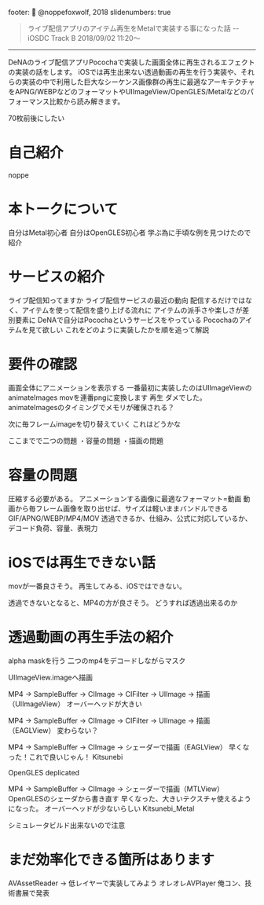 footer: 🦊 @noppefoxwolf, 2018
slidenumbers: true

> ライブ配信アプリのアイテム再生をMetalで実装する事になった話
-- iOSDC Track B 2018/09/02 11:20〜

---

DeNAのライブ配信アプリPocochaで実装した画面全体に再生されるエフェクトの実装の話をします。
iOSでは再生出来ない透過動画の再生を行う実装や、それらの実装の中で利用した巨大なシーケンス画像群の再生に最適なアーキテクチャをAPNG/WEBPなどのフォーマットやUIImageView/OpenGLES/Metalなどのパフォーマンス比較から読み解きます。

70枚前後にしたい

# 自己紹介
noppe

# 本トークについて
自分はMetal初心者
自分はOpenGLES初心者
学ぶ為に手頃な例を見つけたので紹介

# サービスの紹介
ライブ配信知ってますか
ライブ配信サービスの最近の動向
配信するだけではなく、アイテムを使って配信を盛り上げる流れに
アイテムの派手さや楽しさが差別要素に
DeNAで自分はPocochaというサービスをやっている
Pocochaのアイテムを見て欲しい
これをどのように実装したかを順を追って解説

# 要件の確認
画面全体にアニメーションを表示する
一番最初に実装したのはUIImageViewのanimateImages
movを連番pngに変換します
再生
ダメでした。
animateImagesのタイミングでメモリが確保される？

次に毎フレームimageを切り替えていく
これはどうかな

ここまでで二つの問題
・容量の問題
・描画の問題

# 容量の問題
圧縮する必要がある。
アニメーションする画像に最適なフォーマット=動画
動画から毎フレーム画像を取り出せば、サイズは軽いままバンドルできる
GIF/APNG/WEBP/MP4/MOV
透過できるか、仕組み、公式に対応しているか、デコード負荷、容量、表現力

# iOSでは再生できない話
movが一番良さそう。
再生してみる、iOSではできない。

透過できないとなると、MP4の方が良さそう。
どうすれば透過出来るのか

# 透過動画の再生手法の紹介
alpha maskを行う
二つのmp4をデコードしながらマスク

UIImageView.imageへ描画

MP4 -> SampleBuffer -> CIImage -> CIFilter -> UIImage -> 描画（UIImageView）
オーバーヘッドが大きい

MP4 -> SampleBuffer -> CIImage -> CIFilter -> UIImage -> 描画（EAGLView）
変わらない？

MP4 -> SampleBuffer -> CIImage -> シェーダーで描画（EAGLView）
早くなった！これで良いじゃん！
Kitsunebi

OpenGLES deplicated

MP4 -> SampleBuffer -> CIImage -> シェーダーで描画（MTLView）
OpenGLESのシェーダから書き直す
早くなった、大きいテクスチャ使えるようになった。
オーバーヘッドが少ないらしい
Kitsunebi_Metal

シミュレータビルド出来ないので注意

# まだ効率化できる箇所はあります
AVAssetReader -> 低レイヤーで実装してみよう
オレオレAVPlayer
俺コン、技術書展で発表

